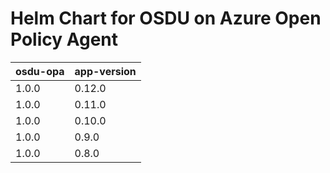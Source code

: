# Helm Chart for OSDU on Azure Open Policy Agent

| osdu-opa  | app-version   |
| ------------------------- | ----------   |
| 1.0.0                     | 0.12.0        |
| 1.0.0                     | 0.11.0        |
| 1.0.0                     | 0.10.0        |
| 1.0.0                     | 0.9.0        |
| 1.0.0                     | 0.8.0        |
